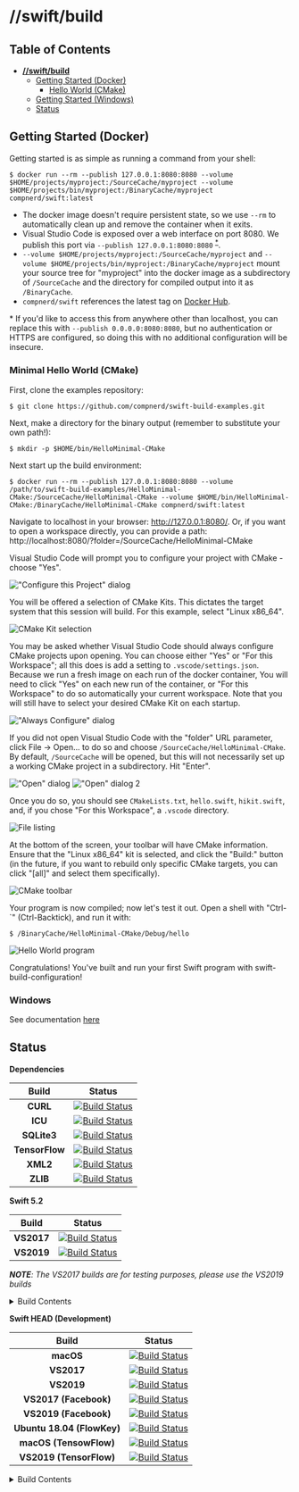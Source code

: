 # **//swift/build**

## Table of Contents

- [**//swift/build**](#--swift-build---)
  * [Getting Started (Docker)](#getting-started--Docker-)
    + [Hello World (CMake)](#minimal-hello-world--cmake-)
  * [Getting Started (Windows)](#windows)
  * [Status](#status)

## Getting Started (Docker)

Getting started is as simple as running a command from your shell:
```Shell
$ docker run --rm --publish 127.0.0.1:8080:8080 --volume $HOME/projects/myproject:/SourceCache/myproject --volume $HOME/projects/bin/myproject:/BinaryCache/myproject compnerd/swift:latest
```

* The docker image doesn't require persistent state, so we use `--rm` to automatically clean up and remove the container when it exits.
* Visual Studio Code is exposed over a web interface on port 8080. We publish this port via `--publish 127.0.0.1:8080:8080` <sup>[\*](#footnote1)</sup>.
* `--volume $HOME/projects/myproject:/SourceCache/myproject` and `--volume $HOME/projects/bin/myproject:/BinaryCache/myproject` mount your source tree for "myproject" into the docker image as a subdirectory of `/SourceCache` and the directory for compiled output into it as `/BinaryCache`.
* `compnerd/swift` references the latest tag on [Docker Hub](https://hub.docker.com/r/compnerd/swift).

<a name="footnote1">\*</a> If you'd like to access this from anywhere other than localhost, you can replace this with `--publish 0.0.0.0:8080:8080`, but no authentication or HTTPS are configured, so doing this with no additional configuration will be insecure.

### Minimal Hello World (CMake)

First, clone the examples repository:

```Shell
$ git clone https://github.com/compnerd/swift-build-examples.git
```

Next, make a directory for the binary output (remember to substitute your own path!):
```Shell
$ mkdir -p $HOME/bin/HelloMinimal-CMake
```

Next start up the build environment:

```Shell
$ docker run --rm --publish 127.0.0.1:8080:8080 --volume /path/to/swift-build-examples/HelloMinimal-CMake:/SourceCache/HelloMinimal-CMake --volume $HOME/bin/HelloMinimal-CMake:/BinaryCache/HelloMinimal-CMake compnerd/swift:latest
```

Navigate to localhost in your browser: http://127.0.0.1:8080/. Or, if you want to open a workspace directly, you can provide a path: http://localhost:8080/?folder=/SourceCache/HelloMinimal-CMake

Visual Studio Code will prompt you to configure your project with CMake - choose "Yes".

!["Configure this Project" dialog](images/GettingStarted/configure-this-project.png)

You will be offered a selection of CMake Kits. This dictates the target system that this session will build. For this example, select "Linux x86_64".

![CMake Kit selection](images/GettingStarted/select-kit.png)

You may be asked whether Visual Studio Code should always configure CMake projects upon opening. You can choose either "Yes" or "For this Workspace"; all this does is add a setting to `.vscode/settings.json`. Because we run a fresh image on each run of the docker container, You will need to click "Yes" on each new run of the container, or "For this Workspace" to do so automatically your current workspace. Note that you will still have to select your desired CMake Kit on each startup.

!["Always Configure" dialog](images/GettingStarted/always-configure.png)

If you did not open Visual Studio Code with the "folder" URL parameter, click File -> Open... to do so and choose `/SourceCache/HelloMinimal-CMake`. By default, `/SourceCache` will be opened, but this will not necessarily set up a working CMake project in a subdirectory. Hit "Enter".

!["Open" dialog](images/GettingStarted/open.png)
!["Open" dialog 2](images/GettingStarted/open2.png)

Once you do so, you should see `CMakeLists.txt`, `hello.swift`, `hikit.swift`, and, if you chose "For this Workspace", a `.vscode` directory.

![File listing](images/GettingStarted/files.png)

At the bottom of the screen, your toolbar will have CMake information. Ensure that the "Linux x86_64" kit is selected, and click the "Build:" button (in the future, if you want to rebuild only specific CMake targets, you can click "\[all\]" and select them specifically).

![CMake toolbar](images/GettingStarted/toolbar.png)

Your program is now compiled; now let's test it out. Open a shell with "Ctrl-`" (Ctrl-Backtick), and run it with:

```Shell
$ /BinaryCache/HelloMinimal-CMake/Debug/hello
```

![Hello World program](images/GettingStarted/hello-world.png)

Congratulations! You've built and run your first Swift program with swift-build-configuration!

### Windows
See documentation [here](docs/Windows.md)

## Status

**Dependencies**

| Build | Status |
| :-: | - |
| **CURL** | [![Build Status](https://compnerd.visualstudio.com/swift-build/_apis/build/status/CURL?branchName=master)](https://compnerd.visualstudio.com/swift-build/_build/latest?definitionId=11&branchName=master) |
| **ICU** | [![Build Status](https://compnerd.visualstudio.com/swift-build/_apis/build/status/ICU?branchName=master)](https://compnerd.visualstudio.com/swift-build/_build/latest?definitionId=9&branchName=master) |
| **SQLite3** | [![Build Status](https://compnerd.visualstudio.com/swift-build/_apis/build/status/SQLite?branchName=master)](https://compnerd.visualstudio.com/swift-build/_build/latest?definitionId=12&branchName=master) |
| **TensorFlow** | [![Build Status](https://dev.azure.com/compnerd/swift-build/_apis/build/status/tensorflow?branchName=master)](https://dev.azure.com/compnerd/swift-build/_build/latest?definitionId=44&branchName=master) |
| **XML2** | [![Build Status](https://compnerd.visualstudio.com/swift-build/_apis/build/status/XML2?branchName=master)](https://compnerd.visualstudio.com/swift-build/_build/latest?definitionId=10&branchName=master) |
| **ZLIB** | [![Build Status](https://compnerd.visualstudio.com/swift-build/_apis/build/status/zlib?branchName=master)](https://compnerd.visualstudio.com/swift-build/_build/latest?definitionId=16&branchName=master) |

**Swift 5.2**

| Build | Status |
| :-: | - |
| **VS2017** | [![Build Status](https://compnerd.visualstudio.com/swift-build/_apis/build/status/VS2017%20Swift%205.2?branchName=master)](https://compnerd.visualstudio.com/swift-build/_build/latest?definitionId=30&branchName=master) |
| **VS2019** | [![Build Status](https://compnerd.visualstudio.com/swift-build/_apis/build/status/VS2019%20Swift%205.2?branchName=master)](https://compnerd.visualstudio.com/swift-build/_build/latest?definitionId=43&branchName=master) |

***NOTE**: The VS2017 builds are for testing purposes, please use the VS2019 builds*
<details>
  <summary>Build Contents</summary>

  - **VS2019**
    - *Toolchain*
      - X64
      - ARM64
    - *Swift SDK for Windows*
      - ARM
      - ARM64
      - X64
      - X86
    - *Swift SDK for Android*
      - ARM
      - ARM64
      - X64
      - X86
 </details>

**Swift HEAD (Development)**

| Build | Status |
| :-: | - |
| **macOS** | [![Build Status](https://dev.azure.com/compnerd/swift-build/_apis/build/status/macOS?branchName=master)](https://dev.azure.com/compnerd/swift-build/_build/latest?definitionId=15&branchName=master) |
| **VS2017** | [![Build Status](https://dev.azure.com/compnerd/swift-build/_apis/build/status/VS2017?branchName=master)](https://dev.azure.com/compnerd/swift-build/_build/latest?definitionId=1&branchName=master) |
| **VS2019** | [![Build Status](https://dev.azure.com/compnerd/swift-build/_apis/build/status/VS2019?branchName=master)](https://dev.azure.com/compnerd/swift-build/_build/latest?definitionId=7&branchName=master) |
| **VS2017 (Facebook)** | [![Build Status](https://compnerd.visualstudio.com/swift-build/_apis/build/status/VS2017%20Swift%20(Facebook)?branchName=master)](https://compnerd.visualstudio.com/swift-build/_build/latest?definitionId=5&branchName=master) |
| **VS2019 (Facebook)** | [![Build Status](https://compnerd.visualstudio.com/swift-build/_apis/build/status/VS2019%20Swift%20(Facebook)?branchName=master)](https://compnerd.visualstudio.com/swift-build/_build/latest?definitionId=31&branchName=master) |
| **Ubuntu 18.04 (FlowKey)** | [![Build Status](https://compnerd.visualstudio.com/swift-build/_apis/build/status/Ubuntu%2018.04%20(FlowKey)?branchName=master)](https://compnerd.visualstudio.com/swift-build/_build/latest?definitionId=14&branchName=master) |
| **macOS (TensowFlow)** | [![Build Status](https://dev.azure.com/compnerd/swift-build/_apis/build/status/macOS%20Swift%20TensorFlow?branchName=master)](https://dev.azure.com/compnerd/swift-build/_build/latest?definitionId=47&branchName=master) |
| **VS2019 (TensorFlow)**| [![Build Status](https://dev.azure.com/compnerd/swift-build/_apis/build/status/VS2019%20Swift%20TensorFlow%20(Google)?branchName=master)](https://dev.azure.com/compnerd/swift-build/_build/latest?definitionId=46&branchName=master) |

<details>
  <summary>Build Contents</summary>

  - **macOS**
    - *Toolchain (llvm, clang, lld, lldb, swift)*
      - X64
    - *xctoolchain*
      - X64

  - **VS2017**
    - *Toolchain (llvm, clang, lld, lldb, swift)*
      - X64
  
  - **VS2019**
    - *Toolchain (llvm, clang, lld, lldb, swift)*
      - ARM64
      - X86
    - *Swift SDK for Android (swift, libdispatch, foundation, xctest)*
      - ARM
      - ARM64
      - X64
      - X86
    - *Swift SDK for Windows (swift, libdispatch, foundation, xctest)*
      - ARM
      - ARM64
      - X64
      - X86
    - *Swift Developer Tools (llbuild)*
      - ARM64
      - X64
    - *MSI*
      - Toolchain
        - X64

  - **VS2017 (Facebook)**
    - *Toolchain (llvm, clang, lld, lldb, swift)*
      - X64
    - Swift SDK for Windows (swift, libdispatch, foundation, xctest)
      - ARM
      - ARM64
      - X64
      - X86

  - **VS2019 (Facebook)**
    - *Toolchain (llvm, clang, lld, lldb, swift)*
      - X64
    - *Swift SDK for Windows (libdispatch, foundation, xctest)*
      - ARM
      - ARM64
      - X64
      - X86

  - **Ubuntu 18.04 (FlowKey)**
    - *Toolchain (llvm, clang, lld, lldb, swift)*
      - X64
    - *Swift SDK for Linux (swift, libdispatch, foundation, xctest)*
      - X64
    - *Swift Developer Tools (llbuild, swift-package-manager)*
      - X64
    - *debian packages*
      - toolchain
        - X64
      - ICU
        - X64
      - Developer Tools
        - X64
      - SDK
        - Linux
</details>
